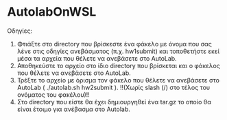 # AutolabOnWSL
Οδηγίες:
1) Φτιάξτε στο directory που βρίσκεστε ένα φάκελο με όνομα που σας λένε στις οδηγίες ανεβάσματος (π.χ. hw1submit) και τοποθετήστε εκεί μέσα τα αρχεία που θέλετε να ανεβάσετε στο AutoLab.
3) Αποθηκεύστε το αρχείο στο ίδιο directory που βρίσκεται και ο φάκελος που θέλετε να ανεβάσετε στο AutoLab.
4) Τρέξτε το αρχείο με όρισμα τον φάκελο που θέλετε να ανεβάσετε στο AutoLab ( ./autolab.sh hw2submit ).  !!(Χωρίς slash (/) στο τέλος του ονόματος του φακέλου)!!
5) Στο directory που είστε θα έχει δημιουργηθεί ένα tar.gz το οποίο θα είναι έτοιμο για ανέβασμα στο Autolab.
